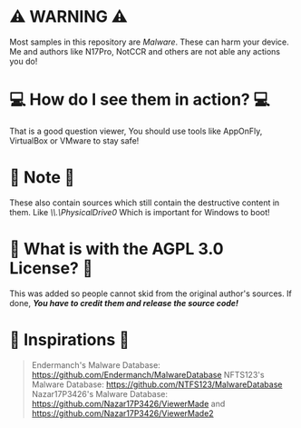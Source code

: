 # ⚠️ WARNING ⚠️
Most samples in this repository are *Malware*. These can harm your device. Me and authors like N17Pro, NotCCR and others are not able any actions you do!

# 💻 How do I see them in action? 💻
That is a good question viewer, You should use tools like AppOnFly, VirtualBox or VMware to stay safe!

# 📓 Note 📓
These also contain sources which still contain the destructive content in them. Like *\\\\.\\PhysicalDrive0* Which is important for Windows to boot!

# 🤔 What is with the AGPL 3.0 License? 🤔
This was added so people cannot skid from the original author's sources. If done, ***You have to credit them and release the source code!***

# 🤝 Inspirations 🤝
> Endermanch's Malware Database: https://github.com/Endermanch/MalwareDatabase
> NFTS123's Malware Database: https://github.com/NTFS123/MalwareDatabase
> Nazar17P3426's Malware Database: https://github.com/Nazar17P3426/ViewerMade and https://github.com/Nazar17P3426/ViewerMade2
